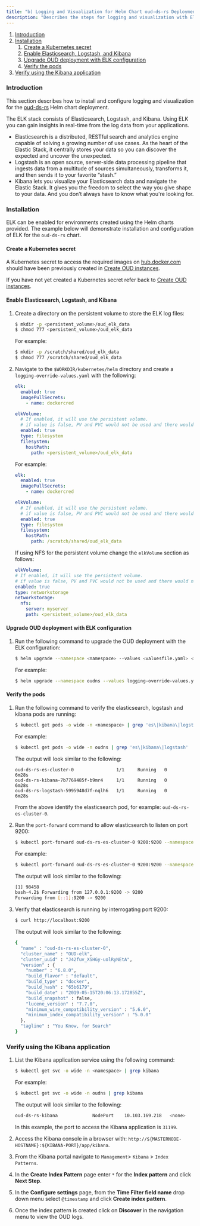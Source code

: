 ```yaml
---
title: "b) Logging and Visualization for Helm Chart oud-ds-rs Deployment"
description: "Describes the steps for logging and visualization with Elasticsearch and Kibana."
---
```


1. [Introduction](#introduction)
1. [Installation](#installation)
    1. [Create a Kubernetes secret](#create-a-kubernetes-secret)
	1. [Enable Elasticsearch, Logstash, and Kibana](#enable-elasticsearch-logstash-and-kibana)
	1. [Upgrade OUD deployment with ELK configuration](#upgrade-oud-deployment-with-elk-configuration)
	1. [Verify the pods](#verify-the-pods)
1. [Verify using the Kibana application](#verify-using-the-kibana-application)

### Introduction

This section describes how to install and configure logging and visualization for the [oud-ds-rs](../../create-oud-instances) Helm chart deployment.

The ELK stack consists of Elasticsearch, Logstash, and Kibana. Using ELK you can gain insights in real-time from the log data from your applications.

* Elasticsearch is a distributed, RESTful search and analytics engine capable of solving a growing number of use cases. As the heart of the Elastic Stack, it centrally stores your data so you can discover the expected and uncover the unexpected.
* Logstash is an open source, server-side data processing pipeline that ingests data from a multitude of sources simultaneously, transforms it, and then sends it to your favorite “stash.”
* Kibana lets you visualize your Elasticsearch data and navigate the Elastic Stack. It gives you the freedom to select the way you give shape to your data. And you don’t always have to know what you're looking for.

### Installation

ELK can be enabled for environments created using the Helm charts provided.  The example below will demonstrate installation and configuration of ELK for the `oud-ds-rs` chart.


#### Create a Kubernetes secret

A Kubernetes secret to access the required images on [hub.docker.com](https://hub.docker.com) should have been previously created in [Create OUD instances](../../create-oud-instances/#create-a-kubernetes-secret-for-cronjob-images).

If you have not yet created a Kubernetes secret refer back to [Create OUD instances](../../create-oud-instances/#create-a-kubernetes-secret-for-cronjob-images).

#### Enable Elasticsearch, Logstash, and Kibana

1. Create a directory on the persistent volume to store the ELK log files:

   ```bash
   $ mkdir -p <persistent_volume>/oud_elk_data
   $ chmod 777 <persistent_volume>/oud_elk_data
   ```
   
   For example:
   
   ```bash
   $ mkdir -p /scratch/shared/oud_elk_data
   $ chmod 777 /scratch/shared/oud_elk_data
   ```

1. Navigate to the `$WORKDIR/kubernetes/helm` directory and create a `logging-override-values.yaml` with the following:

   ```yaml
   elk:
     enabled: true
	 imagePullSecrets:
	   - name: dockercred

   elkVolume:
     # If enabled, it will use the persistent volume.
     # if value is false, PV and PVC would not be used and there would not be any mount point available for config
     enabled: true
     type: filesystem
     filesystem:
       hostPath:
         path: <persistent_volume>/oud_elk_data
   ```

   For example:

   ```yaml
   elk:
     enabled: true
	 imagePullSecrets:
	   - name: dockercred

   elkVolume:
     # If enabled, it will use the persistent volume.
     # if value is false, PV and PVC would not be used and there would not be any mount point available for config
     enabled: true
     type: filesystem
     filesystem:
       hostPath:
         path: /scratch/shared/oud_elk_data
   ```

   If using NFS for the persistent volume change the `elkVolume` section as follows:


   ```yaml
   elkVolume:
   # If enabled, it will use the persistent volume.
   # if value is false, PV and PVC would not be used and there would not be any mount point available for config
   enabled: true
   type: networkstorage
   networkstorage:
     nfs:
       server: myserver
       path: <persistent_volume>/oud_elk_data
   ```

#### Upgrade OUD deployment with ELK configuration

1. Run the following command to upgrade the OUD deployment with the ELK configuration:

   ```bash
   $ helm upgrade --namespace <namespace> --values <valuesfile.yaml> <releasename> oud-ds-rs --reuse-values
   ```

   For example:

   ```bash
   $ helm upgrade --namespace oudns --values logging-override-values.yaml oud-ds-rs oud-ds-rs --reuse-values
   ```

#### Verify the pods

1. Run the following command to verify the elasticsearch, logstash and kibana pods are running:

   ```bash
   $ kubectl get pods -o wide -n <namespace> | grep 'es\|kibana\|logstash'
   ```

   For example:

   ```bash
   $ kubectl get pods -o wide -n oudns | grep 'es\|kibana\|logstash'
   ```

   The output will look similar to the following:

   ```
   oud-ds-rs-es-cluster-0                1/1     Running   0          6m28s
   oud-ds-rs-kibana-7b7769485f-b9mr4     1/1     Running   0          6m28s
   oud-ds-rs-logstash-5995948d7f-nqlh6   1/1     Running   0          6m28s   
   ```

   From the above identify the elasticsearch pod, for example: `oud-ds-rs-es-cluster-0`.

1. Run the `port-forward` command to allow elasticsearch to listen on port 9200:

   ```bash
   $ kubectl port-forward oud-ds-rs-es-cluster-0 9200:9200 --namespace=<namespace> &
   ```

   For example:
   
   ```bash
   $ kubectl port-forward oud-ds-rs-es-cluster-0 9200:9200 --namespace=oudns &
   ```

   The output will look similar to the following:
   
   ```bash
   [1] 98458
   bash-4.2$ Forwarding from 127.0.0.1:9200 -> 9200
   Forwarding from [::1]:9200 -> 9200
   ```

1. Verify that elasticsearch is running by interrogating port 9200:

   ```bash
   $ curl http://localhost:9200
   ```
   
   The output will look similar to the following:
   
   ```bash
   {
     "name" : "oud-ds-rs-es-cluster-0",
     "cluster_name" : "OUD-elk",
     "cluster_uuid" : "J42fuv_XSHGy-uolRyNEtA",
     "version" : {
       "number" : "6.8.0",
       "build_flavor" : "default",
       "build_type" : "docker",
       "build_hash" : "65b6179",
       "build_date" : "2019-05-15T20:06:13.172855Z",
       "build_snapshot" : false,
       "lucene_version" : "7.7.0",
       "minimum_wire_compatibility_version" : "5.6.0",
       "minimum_index_compatibility_version" : "5.0.0"
     },
     "tagline" : "You Know, for Search"
   }
   ```


### Verify using the Kibana application

1. List the Kibana application service using the following command:

   ```bash
   $ kubectl get svc -o wide -n <namespace> | grep kibana
   ```

   For example:

   ```bash
   $ kubectl get svc -o wide -n oudns | grep kibana
   ```

   The output will look similar to the following:

   ```bash
   oud-ds-rs-kibana             NodePort    10.103.169.218   <none>        5601:31199/TCP               13m   app=kibana
   ```

   In this example, the port to access the Kibana application is `31199`.

1. Access the Kibana console in a browser with: `http://${MASTERNODE-HOSTNAME}:${KIBANA-PORT}/app/kibana`.

1. From the Kibana portal navigate to `Management`> `Kibana` > `Index Patterns`.

1. In the **Create Index Pattern** page enter `*` for the **Index pattern**  and click **Next Step**.

1. In the **Configure settings** page, from the **Time Filter field name** drop down menu select `@timestamp` and click **Create index pattern**.

1. Once the index pattern is created click on **Discover** in the navigation menu to view the OUD logs.





